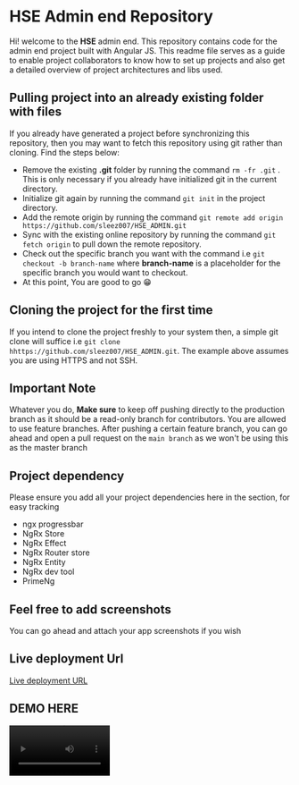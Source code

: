 # HSE Admin end Repository

Hi! welcome to the **HSE** admin end. This repository contains code for the admin end project built with Angular JS. This readme file serves as a guide to enable project collaborators to know how to set up projects and also get a detailed overview of project architectures and libs used.

## Pulling project into an already existing folder with files

If you already have generated a project before synchronizing this repository, then you may want to fetch this repository using git rather than cloning. Find the steps below:

- Remove the existing **.git** folder by running the command ``rm -fr .git`` . This is only necessary if you already have initialized git in the current directory.
- Initialize git again by running the command ``git init`` in the project directory.
- Add the remote origin by running the command ``git remote add origin https://github.com/sleez007/HSE_ADMIN.git``
- Sync with the existing online repository by running the command ``git fetch origin`` to pull down the remote repository.
- Check out the specific branch you want with the command i.e ``git checkout -b branch-name`` where **branch-name** is a placeholder for the specific branch you would want to checkout.
- At this point, You are good to go 😁

## Cloning the project for the first time

If you intend to clone the project freshly to your system then, a simple git clone will suffice i.e ``git clone hhttps://github.com/sleez007/HSE_ADMIN.git``. The example above assumes you are using HTTPS and not SSH.

## Important Note

Whatever you do, **Make sure** to keep off pushing directly to the production branch as it should be a read-only branch for contributors. You are allowed to use feature branches. After pushing a certain feature branch, you can go ahead and open a pull request on the ``main branch``  as we won't be using this as the master branch

## Project dependency

Please ensure you add all your project dependencies here in the section, for easy tracking

- ngx progressbar
- NgRx Store
- NgRx Effect
- NgRx Router store
- NgRx Entity
- NgRx dev tool
- PrimeNg

## Feel free to add screenshots

You can go ahead and attach your app screenshots if you wish

## Live deployment Url

[Live deployment URL](https://hse-admin-two.vercel.app/)

## DEMO HERE
<video src='demo.mov' width=180>
